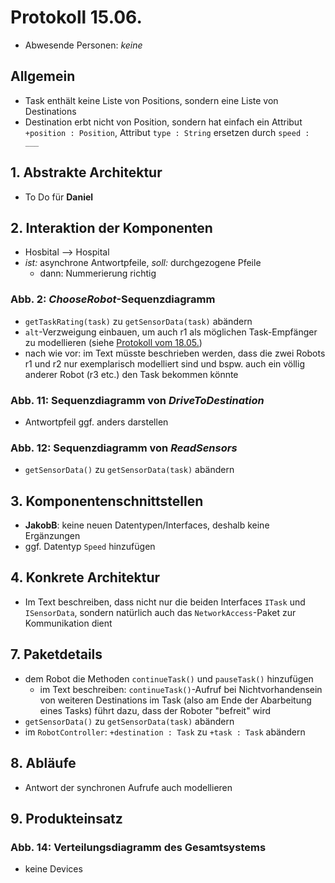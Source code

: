 # Protokoll 15.06.
- Abwesende Personen: *keine*

## Allgemein
- Task enthält keine Liste von Positions, sondern eine Liste von Destinations
- Destination erbt nicht von Position, sondern hat einfach ein Attribut `+position : Position`, Attribut `type : String` ersetzen durch `speed : ___`

## 1. Abstrakte Architektur
- To Do für __Daniel__ 

## 2. Interaktion der Komponenten
- Hosbital --> Hospital
- *ist:* asynchrone Antwortpfeile, *soll:* durchgezogene Pfeile
    + dann: Nummerierung richtig

### Abb. 2: *ChooseRobot*-Sequenzdiagramm
- `getTaskRating(task)` zu `getSensorData(task)` abändern
- `alt`-Verzweigung einbauen, um auch r1 als möglichen Task-Empfänger zu modellieren (siehe [Protokoll vom 18.05.](2016-05-18.md))
- nach wie vor: im Text müsste beschrieben werden, dass die zwei Robots r1 und r2 nur exemplarisch modelliert sind und bspw. auch ein völlig anderer Robot (r3 etc.) den Task bekommen könnte

### Abb. 11: Sequenzdiagramm von *DriveToDestination*
- Antwortpfeil ggf. anders darstellen

### Abb. 12: Sequenzdiagramm von *ReadSensors*
- `getSensorData()` zu `getSensorData(task)` abändern

## 3. Komponentenschnittstellen
- __JakobB__: keine neuen Datentypen/Interfaces, deshalb keine Ergänzungen
- ggf. Datentyp `Speed` hinzufügen

## 4. Konkrete Architektur
- Im Text beschreiben, dass nicht nur die beiden Interfaces `ITask` und `ISensorData`, sondern natürlich auch das `NetworkAccess`-Paket zur Kommunikation dient

## 7. Paketdetails
- dem Robot die Methoden `continueTask()` und `pauseTask()` hinzufügen
    + im Text beschreiben: `continueTask()`-Aufruf bei Nichtvorhandensein von weiteren Destinations im Task (also am Ende der Abarbeitung eines Tasks) führt dazu, dass der Roboter "befreit" wird
- `getSensorData()` zu `getSensorData(task)` abändern
- im `RobotController`: `+destination : Task` zu `+task : Task` abändern

## 8. Abläufe
- Antwort der synchronen Aufrufe auch modellieren

## 9. Produkteinsatz

### Abb. 14: Verteilungsdiagramm des Gesamtsystems
- keine Devices